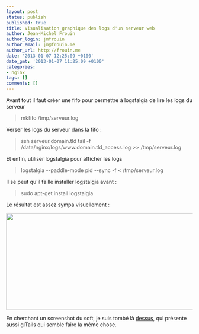 ```yaml
---
layout: post
status: publish
published: true
title: Visualisation graphique des logs d'un serveur web
author: Jean-Michel Frouin
author_login: jmfrouin
author_email: jm@frouin.me
author_url: http://frouin.me
date: '2013-01-07 12:25:09 +0100'
date_gmt: '2013-01-07 11:25:09 +0100'
categories:
- nginx
tags: []
comments: []
---
```

<p>Avant tout il faut créer une fifo pour permettre à logstalgia de lire les logs du serveur</p>
<blockquote><p>mkfifo /tmp/serveur.log</p></blockquote>
<p>Verser les logs du serveur dans la fifo :</p>
<blockquote><p>ssh serveur.domain.tld tail -f /data/nginx/logs/www.domain.tld_access.log &gt;&gt; /tmp/serveur.log</p></blockquote>
<p>Et enfin, utiliser logstalgia pour afficher les logs</p>
<blockquote><p>logstalgia --paddle-mode pid --sync -f &lt; /tmp/serveur.log</p></blockquote>
<p>Il se peut qu'il faille installer logstalgia avant :</p>
<blockquote><p>sudo apt-get install logstalgia</p></blockquote>
<p>Le résultat est assez sympa visuellement :</p>
<p><img class="alignnone" alt="" src="http://www.lorteau.net/blog/wp-content/uploads/2008/10/logstalgia.png" width="599" height="261" /></p>
<p>En cherchant un screenshot du soft, je suis tombé là <a href="http://www.lorteau.net/blog/gltails-logstalgia-cest-forcement-utile-puisque-cest-joli/">dessus</a>, qui présente aussi glTails qui semble faire la même chose.</p>
